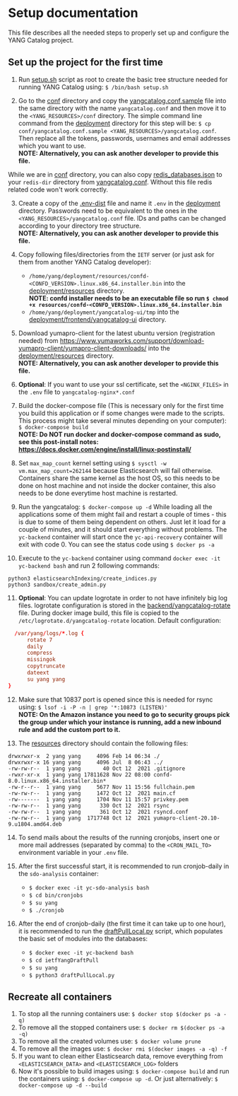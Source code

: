 # Setup documentation
This file describes all the needed steps to properly set up and configure the YANG Catalog project.

## Set up the project for the first time

1. Run [setup.sh](setup.sh) script as root to create the basic tree structure needed for running YANG Catalog using: ```$ /bin/bash setup.sh```

2. Go to the [conf](../conf) directory and copy the [yangcatalog.conf.sample](../conf/yangcatalog.conf.sample) file into the same directory with the name ```yangcatalog.conf``` and then move it to the ```<YANG_RESOURCES>/conf``` directory.
The simple command line command from the [deployment](..) directory for this step will be: ```$ cp conf/yangcatalog.conf.sample <YANG_RESOURCES>/yangcatalog.conf```.
Then replace all the tokens, passwords, usernames and email addresses which you want to use.
<br>**NOTE: Alternatively, you can ask another developer to provide this file.**

While we are in [conf](../conf) directory, you can also copy [redis_databases.json](../conf/redis_databases.json) to your ```redis-dir``` directory from [yangcatalog.conf](../conf/yangcatalog.conf.sample). Without this file redis related code won't work correctly.

3. Create a copy of the [.env-dist](../.env-dist) file and name it ```.env``` in the [deployment](..) directory.
Passwords need to be equivalent to the ones in the ```<YANG_RESOURCES>/yangcatalog.conf``` file. 
IDs and paths can be changed according to your directory tree structure.
<br>**NOTE: Alternatively, you can ask another developer to provide this file.**

4. Copy following files/directories from the ```IETF``` server (or just ask for them from another YANG Catalog developer):<br>
   - ```/home/yang/deployment/resources/confd-<CONFD_VERSION>.linux.x86_64.installer.bin``` into the [deployment/resources](../resources) directory.<br>
   **NOTE: confd installer needs to be an executable file so run ```$ chmod +x resources/confd-<CONFD_VERSION>.linux.x86_64.installer.bin```**
   - ```/home/yang/deployment/yangcatalog-ui/tmp``` into the [deployment/frontend/yangcatalog-ui](../frontend/yangcatalog-ui) directory.

5. Download yumapro-client for the latest ubuntu version (registration needed) from https://www.yumaworks.com/support/download-yumapro-client/yumapro-client-downloads/ into the [deployment/resources](../resources) directory.
<br>**NOTE: Alternatively, you can ask another developer to provide this file.**

6. **Optional**: If you want to use your ssl certificate, set the ```<NGINX_FILES>``` in the ```.env``` file to ```yangcatalog-nginx*.conf```

7. Build the docker-compose file (This is necessary only for the first time you build this application or if some changes were made to the scripts. This process might take several minutes depending on your computer):
```$ docker-compose build```
<br>**NOTE: Do NOT run docker and docker-compose command as sudo, see this post-install notes: https://docs.docker.com/engine/install/linux-postinstall/**

8. Set ```max_map_count``` kernel setting using ```$ sysctl -w vm.max_map_count=262144``` because Elasticsearch will fail otherwise.
Containers share the same kernel as the host OS, so this needs to be done on host machine and not inside the docker container, this also needs to be done everytime host machine is restarted.

9. Run the yangcatalog: ```$ docker-compose up -d```
While loading all the applications some of them might fail and restart a couple of times - this is due to some of them being dependent on others.
Just let it load for a couple of minutes, and it should start everything without problems.
The ```yc-backend``` container will start once the ```yc-api-recovery``` container will exit with code 0. You can see the status code using ```$ docker ps -a```

10. Execute to the `yc-backend` container using command `docker exec -it yc-backend bash` and run 2 following commands:
```
python3 elasticsearchIndexing/create_indices.py
python3 sandbox/create_admin.py
```

11. **Optional**: You can update logrotate in order to not have infinitely big log files. 
logrotate configuration is stored in the [backend/yangcatalog-rotate](../backend/yangcatalog-rotate) file.
During docker image build, this file is copied to the ```/etc/logrotate.d/yangcatalog-rotate``` location.
Default configuration:
```conf
  /var/yang/logs/*.log {
      rotate 7
      daily
      compress
      missingok
      copytruncate
      dateext
      su yang yang
}
```

12.  Make sure that 10837 port is opened since this is needed for rsync using: ```$ lsof -i -P -n | grep '*:10873 (LISTEN)'``` 
<br>**NOTE: On the Amazon instance you need to go to security groups pick the group under which your instance is running, add a new inbound rule and add the custom port to it.**

13.  The [resources](../resources) directory should contain the following files:
```
drwxrwxr-x  2 yang yang     4096 Feb 14 06:34 ./
drwxrwxr-x 16 yang yang     4096 Jul  8 06:43 ../
-rw-rw-r--  1 yang yang       40 Oct 12  2021 .gitignore
-rwxr-xr-x  1 yang yang 17811628 Nov 22 08:00 confd-8.0.linux.x86_64.installer.bin*
-rw-r--r--  1 yang yang     5677 Nov 11 15:56 fullchain.pem
-rw-rw-r--  1 yang yang     1472 Oct 12  2021 main.cf
-rw-------  1 yang yang     1704 Nov 11 15:57 privkey.pem
-rw-rw-r--  1 yang yang      330 Oct 12  2021 rsync
-rw-rw-r--  1 yang yang      361 Oct 12  2021 rsyncd.conf
-rw-rw-r--  1 yang yang  1717748 Oct 12  2021 yumapro-client-20.10-9.u1804.amd64.deb
```


14. To send mails about the results of the running cronjobs, insert one or more mail addresses (separated by comma) to the ```<CRON_MAIL_TO>``` environment variable in your ```.env``` file.

15. After the first successful start, it is recommended to run cronjob-daily in the ```sdo-analysis``` container:
    - ```$ docker exec -it yc-sdo-analysis bash```
    - ```$ cd bin/cronjobs```
    - ```$ su yang```
    - ```$ ./cronjob```

16. After the end of cronjob-daily (the first time it can take up to one hour), it is recommended to run the [draftPullLocal.py](../backend/ietfYangDraftPull/draftPullLocal.py) script, which populates the basic set of modules into the databases:
    - ```$ docker exec -it yc-backend bash```
    - ```$ cd ietfYangDraftPull```
    - ```$ su yang```
    - ```$ python3 draftPullLocal.py```

## Recreate all containers

1. To stop all the running  containers use: ```$ docker stop $(docker ps -a -q)```
2. To remove all the stopped containers use: ```$ docker rm $(docker ps -a -q)```
3. To remove all the created volumes use: ```$ docker volume prune```
4. To remove all the images use: ```$ docker rmi $(docker images -a -q) -f```
5. If you want to clean either Elasticsearch data, remove everything from ```<ELASTICSEARCH_DATA>``` and ```<ELASTICSEARCH_LOG>``` folders
6. Now it's possible to build images using: ```$ docker-compose build``` and run the containers using: ```$ docker-compose up -d```. Or just alternatively: ```$ docker-compose up -d --build```
